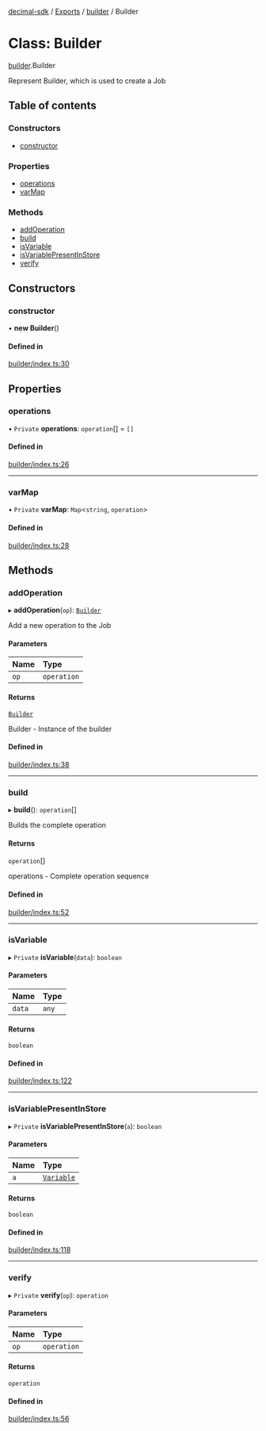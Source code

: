 [decimal-sdk](../README.md) / [Exports](../modules.md) / [builder](../modules/builder.md) / Builder

# Class: Builder

[builder](../modules/builder.md).Builder

Represent Builder, which is used to create a Job

## Table of contents

### Constructors

- [constructor](builder.Builder.md#constructor)

### Properties

- [operations](builder.Builder.md#operations)
- [varMap](builder.Builder.md#varmap)

### Methods

- [addOperation](builder.Builder.md#addoperation)
- [build](builder.Builder.md#build)
- [isVariable](builder.Builder.md#isvariable)
- [isVariablePresentInStore](builder.Builder.md#isvariablepresentinstore)
- [verify](builder.Builder.md#verify)

## Constructors

### constructor

• **new Builder**()

#### Defined in

[builder/index.ts:30](https://github.com/DecimalAt/decimal_sdk/blob/478694d/src/builder/index.ts#L30)

## Properties

### operations

• `Private` **operations**: `operation`[] = `[]`

#### Defined in

[builder/index.ts:26](https://github.com/DecimalAt/decimal_sdk/blob/478694d/src/builder/index.ts#L26)

---

### varMap

• `Private` **varMap**: `Map`<`string`, `operation`\>

#### Defined in

[builder/index.ts:28](https://github.com/DecimalAt/decimal_sdk/blob/478694d/src/builder/index.ts#L28)

## Methods

### addOperation

▸ **addOperation**(`op`): [`Builder`](builder.Builder.md)

Add a new operation to the Job

#### Parameters

| Name | Type        |
| :--- | :---------- |
| `op` | `operation` |

#### Returns

[`Builder`](builder.Builder.md)

Builder - Instance of the builder

#### Defined in

[builder/index.ts:38](https://github.com/DecimalAt/decimal_sdk/blob/478694d/src/builder/index.ts#L38)

---

### build

▸ **build**(): `operation`[]

Builds the complete operation

#### Returns

`operation`[]

operations - Complete operation sequence

#### Defined in

[builder/index.ts:52](https://github.com/DecimalAt/decimal_sdk/blob/478694d/src/builder/index.ts#L52)

---

### isVariable

▸ `Private` **isVariable**(`data`): `boolean`

#### Parameters

| Name   | Type  |
| :----- | :---- |
| `data` | `any` |

#### Returns

`boolean`

#### Defined in

[builder/index.ts:122](https://github.com/DecimalAt/decimal_sdk/blob/478694d/src/builder/index.ts#L122)

---

### isVariablePresentInStore

▸ `Private` **isVariablePresentInStore**(`a`): `boolean`

#### Parameters

| Name | Type                                              |
| :--- | :------------------------------------------------ |
| `a`  | [`Variable`](../interfaces/operators.Variable.md) |

#### Returns

`boolean`

#### Defined in

[builder/index.ts:118](https://github.com/DecimalAt/decimal_sdk/blob/478694d/src/builder/index.ts#L118)

---

### verify

▸ `Private` **verify**(`op`): `operation`

#### Parameters

| Name | Type        |
| :--- | :---------- |
| `op` | `operation` |

#### Returns

`operation`

#### Defined in

[builder/index.ts:56](https://github.com/DecimalAt/decimal_sdk/blob/478694d/src/builder/index.ts#L56)

